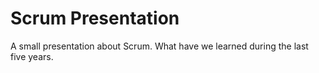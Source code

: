 Scrum Presentation
==================

A small presentation about Scrum. What have we learned during the last five years.
